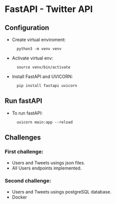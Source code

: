 # FastAPI - Twitter API

## Configuration
* Create virtual enviroment:  
    
        python3 -m venv venv 

* Activate virtual env:  

        source venv/bin/activate  

* Install FastAPI and UVICORN:  

        pip install fastapi uvicorn

## Run fastAPI
* To run fastAPI:  

        uvicorn main:app --reload



## Challenges   

### First challenge:
* Users and Tweets usings json files.
* All Users endpoints implemented.

### Second challenge:
* Users and Tweets usings postgreSQL database.
* Docker
